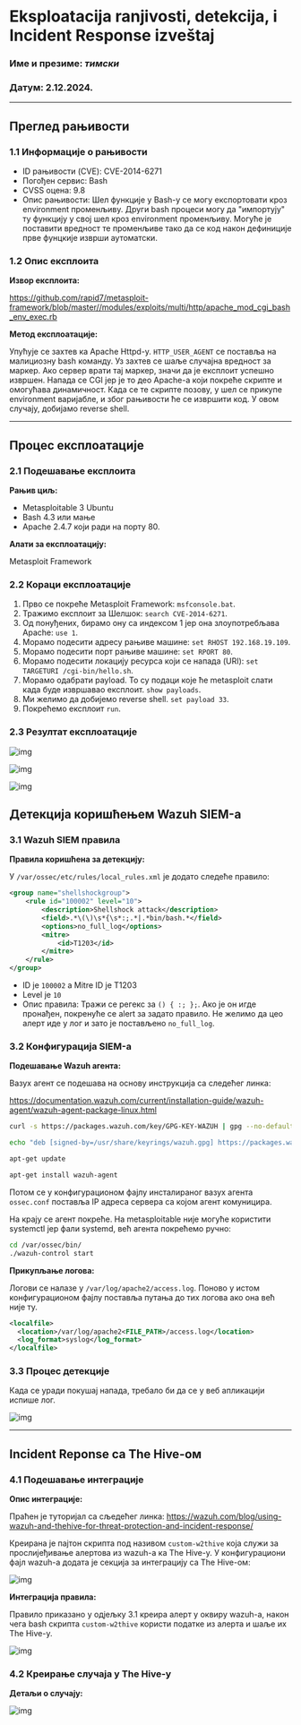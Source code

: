 # Eksploatacija ranjivosti, detekcija, i Incident Response izveštaj

### Име и презиме: _тимски_
### Датум: 2.12.2024.

---

## Преглед рањивости

### 1.1 Информације о рањивости

- ID рањивости (CVE): CVE-2014-6271
- Погођен сервис: Bash
- CVSS оцена: 9.8
- Опис рањивости: Шел функције у Bash-у се могу експортовати кроз environment променљиву. Други bash процеси могу да "импортују" ту функцију у свој шел кроз environment променљиву. Могуће је поставити вредност те променљиве тако да се код након дефиниције прве фунцкије изврши аутоматски.

### 1.2 Опис експлоита

**Извор експлоита:**

https://github.com/rapid7/metasploit-framework/blob/master//modules/exploits/multi/http/apache_mod_cgi_bash_env_exec.rb

**Метод експлоатације:**

Упућује се захтев ка Apache Httpd-у. `HTTP_USER_AGENT` се поставља на малициозну bash команду. Уз захтев се шаље случајна вредност за маркер. Ако сервер врати тај маркер, значи да је експлоит успешно извршен. Напада се CGI јер је то део Apache-а који покреће скрипте и омогућава динамичност. Када се те скрипте позову, у шел се прикупе environment варијабле, и због рањивости ће се извршити код. У овом случају, добијамо reverse shell.

---

## Процес експлоатације

### 2.1 Подешавање експлоита

**Рањив циљ:**

- Metasploitable 3 Ubuntu
- Bash 4.3 или мање
- Apache 2.4.7 који ради на порту 80.

**Алати за експлоатацију:**

Metasploit Framework

### 2.2 Кораци експлоатације

1. Прво се покреће Metasploit Framework: `msfconsole.bat`.
2. Тражимо експлоит за Шелшок: `search CVE-2014-6271`.
3. Од понуђених, бирамо ону са индексом 1 јер она злоупотребљава Apache: `use 1`.
4. Морамо подесити адресу рањиве машине: `set RHOST 192.168.19.109`.
5. Морамо подесити порт рањиве машине: `set RPORT 80`.
6. Морамо подесити локацију ресурса који се напада (URI): `set TARGETURI /cgi-bin/hello.sh`. 
7. Морамо одабрати payload. То су подаци које ће metasploit слати када буде извршавао експлоит. `show payloads`.
8. Ми желимо да добијемо reverse shell. `set payload 33`.
9. Покрећемо експлоит `run`. 


### 2.3 Резултат експлоатације

![img](metasploit1.png)

![img](metasploit2.png)

![img](metasploit3.png)

## Детекција коришћењем Wazuh SIEM-а

### 3.1 Wazuh SIEM правила

**Правила коришћена за детекцију:**

У `/var/ossec/etc/rules/local_rules.xml` је додато следеће правило:

```xml
<group name="shellshockgroup">
    <rule id="100002" level="10">
        <description>Shellshock attack</description>
        <field>.*\(\)\s*{\s*:;.*|.*bin/bash.*</field>
        <options>no_full_log</options>
        <mitre>
            <id>T1203</id>
        </mitre>
    </rule>
</group>
```

- ID je `100002` а Mitre ID je T1203
- Level је `10`
- Опис правила: Тражи се регекс за `() { :; };`. Ако је он игде пронађен, покренуће се alert за задато правило. Не желимо да цео алерт иде у лог и зато је постављено `no_full_log`.

### 3.2 Конфигурација SIEM-а

**Подешавање Wazuh агента:**

Вазух агент се подешава на основу инструкција са следећег линка:

https://documentation.wazuh.com/current/installation-guide/wazuh-agent/wazuh-agent-package-linux.html

```sh
curl -s https://packages.wazuh.com/key/GPG-KEY-WAZUH | gpg --no-default-keyring --keyring gnupg-ring:/usr/share/keyrings/wazuh.gpg --import && chmod 644 /usr/share/keyrings/wazuh.gpg

echo "deb [signed-by=/usr/share/keyrings/wazuh.gpg] https://packages.wazuh.com/4.x/apt/ stable main" | tee -a /etc/apt/sources.list.d/wazuh.list

apt-get update

apt-get install wazuh-agent
```

Потом се у конфигурационом фајлу инсталираног вазух агента `ossec.conf` поставља IP адреса сервера са којом агент комуницира.

На крају се агент покреће. На metasploitable није могуће користити systemctl јер фали systemd, већ агента покрећемо ручно:

```sh
cd /var/ossec/bin/
./wazuh-control start
```

**Прикупљање логова:**

Логови се налазе у `/var/log/apache2/access.log`. Поново у истом конфигурационом фајлу поставља путања до тих логова ако она већ није ту.

```xml
<localfile>
  <location>/var/log/apache2<FILE_PATH>/access.log</location>
  <log_format>syslog</log_format>
</localfile>
```

### 3.3 Процес детекције

Када се уради покушај напада, требало би да се у веб апликацији испише лог. 

![img](./wazuh.png)

---

## Incident Reponse са The Hive-ом

### 4.1 Подешавање интеграције

**Опис интеграције:**

Праћен је туторијал са сљедећег линка: https://wazuh.com/blog/using-wazuh-and-thehive-for-threat-protection-and-incident-response/

Креирана је пајтон скрипта под називом `custom-w2thive` која служи за прослијеђивање алертова из wazuh-a ка Тhe Hive-у.
 У конфигурациони фајл wazuh-a додата је секција за интеграцију са The Hive-ом:

![img](./integration.png)

**Интеграција правила:**

Правило приказано у одјељку 3.1 креира алерт у оквиру wazuh-а, након чега bash скрипта `custom-w2thive` користи податке из алерта и шаље их Тhe Hive-у.

![img](./thehive1.jpg)

### 4.2 Креирање случаја у The Hive-у

**Детаљи о случају:**

![img](./thehive2.png)